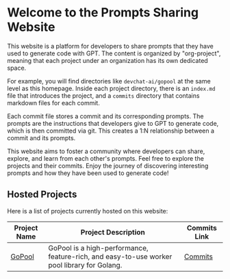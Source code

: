 # Welcome to the Prompts Sharing Website

This website is a platform for developers to share prompts that they have used to generate code with GPT. The content is organized by "org-project", meaning that each project under an organization has its own dedicated space.

For example, you will find directories like `devchat-ai/gopool` at the same level as this homepage. Inside each project directory, there is an `index.md` file that introduces the project, and a `commits` directory that contains markdown files for each commit.

Each commit file stores a commit and its corresponding prompts. The prompts are the instructions that developers give to GPT to generate code, which is then committed via git. This creates a 1:N relationship between a commit and its prompts.

This website aims to foster a community where developers can share, explore, and learn from each other's prompts. Feel free to explore the projects and their commits. Enjoy the journey of discovering interesting prompts and how they have been used to generate code!

## Hosted Projects

Here is a list of projects currently hosted on this website:

| Project Name | Project Description | Commits Link |
| ------------ | ------------------- | ------------ |
| [GoPool](https://github.com/devchat-ai/gopool) | GoPool is a high-performance, feature-rich, and easy-to-use worker pool library for Golang. | [Commits](./devchat-ai/gopool/commits) |
